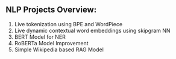 ## NLP Projects Overview:

1. Live tokenization using BPE and WordPiece
2. Live dynamic contextual word embeddings using skipgram NN
3. BERT Model for NER
4. RoBERTa Model Improvement
5. Simple Wikipedia based RAG Model
